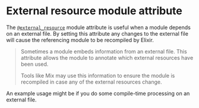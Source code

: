 # External resource module attribute

The [`@external_resource`](https://hexdocs.pm/elixir/Module.html#module-external_resource) module attribute is useful when a module depends on an external file. By setting this attribute any changes to the external file will cause the referencing module to be recompiled by Elixir.

> Sometimes a module embeds information from an external file. This attribute allows the module to annotate which external resources have been used.
>
> Tools like Mix may use this information to ensure the module is recompiled in case any of the external resources change.

An example usage might be if you do some compile-time processing on an external file.
